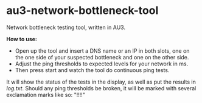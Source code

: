 # au3-network-bottleneck-tool
Network bottleneck testing tool, written in AU3.

**How to use:**

* Open up the tool and insert a DNS name or an IP in both slots, one on the one side of your suspected bottleneck and one on the other side.
* Adjust the ping thresholds to expected levels for your network in ms.
* Then press start and watch the tool do continuous ping tests.

It will show the status of the tests in the display, as well as put the results in *log.txt*.
Should any ping thresholds be broken, it will be marked with several exclamation marks like so: "!!!!"